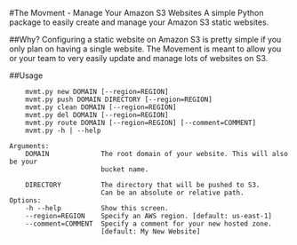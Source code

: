 #The Movment - Manage Your Amazon S3 Websites
A simple Python package to easily create and manage your Amazon S3 static websites.

##Why?
Configuring a static website on Amazon S3 is pretty simple if you only plan
on having a single website. The Movement is meant to allow you or your team 
to very easily update and manage lots of websites on S3.

##Usage
``` 
    mvmt.py new DOMAIN [--region=REGION]
    mvmt.py push DOMAIN DIRECTORY [--region=REGION]
    mvmt.py clean DOMAIN [--region=REGION]
    mvmt.py del DOMAIN [--region=REGION]
    mvmt.py route DOMAIN [--region=REGION] [--comment=COMMENT]
    mvmt.py -h | --help

Arguments:
    DOMAIN             The root domain of your website. This will also be your
                       bucket name.

    DIRECTORY          The directory that will be pushed to S3.
                       Can be an absolute or relative path.
Options:
    -h --help          Show this screen.
    --region=REGION    Specify an AWS region. [default: us-east-1]
    --comment=COMMENT  Specify a comment for your new hosted zone.
                       [default: My New Website]
```